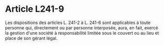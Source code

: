 # Article L241-9

Les dispositions des articles L. 241-2 à L. 241-6 sont applicables à toute personne qui, directement ou par personne interposée, aura, en fait, exercé la gestion d'une société à responsabilité limitée sous le couvert ou au lieu et place de son gérant légal.
